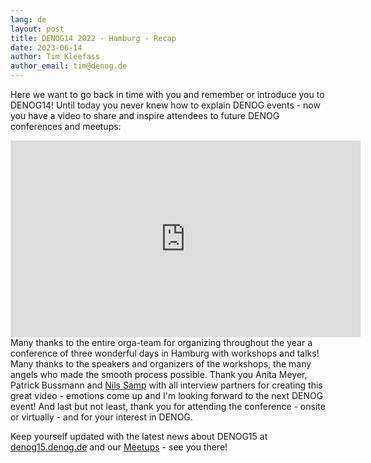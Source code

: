 ```yaml
---
lang: de
layout: post
title: DENOG14 2022 - Hamburg - Recap
date: 2023-06-14
author: Tim Kleefass
author_email: tim@denog.de
---
```


Here we want to go back in time with you and remember or introduce you to DENOG14! Until today you never knew how to explain DENOG events - now you have a video to share and inspire attendees to future DENOG conferences and meetups: 

<iframe width="560" height="315" src="https://www.youtube.com/embed/g49Du_g__RE" title="DENOG14 2022 - Hamburg - Recap" frameborder="0" allow="accelerometer; autoplay; clipboard-write; encrypted-media; gyroscope; picture-in-picture; web-share" allowfullscreen></iframe>

<br />
Many thanks to the entire orga-team for organizing throughout the year a conference of three wonderful days in Hamburg with workshops and talks! Many thanks to the speakers and organizers of the workshops, the many angels who made the smooth process possible. Thank you Anita Meyer, Patrick Bussmann and <a href="https://www.nilssamp.com">Nils Samp</a> with all interview partners for creating this great video - emotions come up and I'm looking forward to the next DENOG event!
And last but not least, thank you for attending the conference - onsite or virtually - and for your interest in DENOG.

Keep yourself updated with the latest news about DENOG15 at <a href="https://denog15.denog.de/">denog15.denog.de</a> and our <a href="/de/events/meetup2023.html">Meetups</a> - see you there! 

